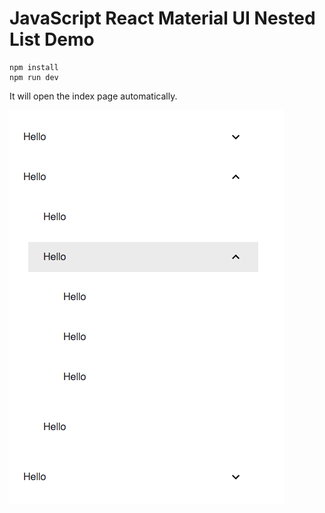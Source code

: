 JavaScript React Material UI Nested List Demo
=============================================

```
npm install
npm run dev
```

It will open the index page automatically.

![demo](./images/demo.jpg)
